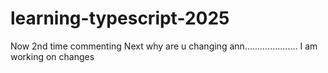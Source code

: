# learning-typescript-2025
Now 2nd time commenting
Next why are u changing
ann.....................
I am working on changes
